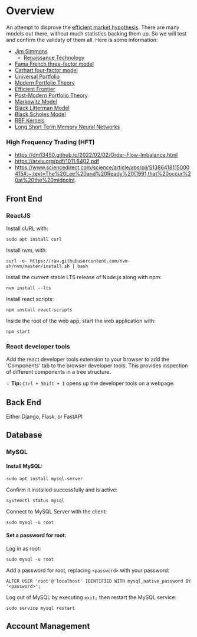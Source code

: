 # Overview

An attempt to disprove the [efficient market hypothesis](https://en.wikipedia.org/wiki/Efficient-market_hypothesis). There are many models out there, without much statistics backing them up. So we will test and confirm the validaty of them all. Here is some information:

* [Jim Simmons](https://en.wikipedia.org/wiki/Jim_Simons_(mathematician))
  * [Renaissance Technology](https://en.wikipedia.org/wiki/Renaissance_Technologies#Medallion_Fund)
* [Fama French three-factor model](https://en.wikipedia.org/wiki/Fama%E2%80%93French_three-factor_model) 
* [Carhart four-factor model](https://en.wikipedia.org/wiki/Carhart_four-factor_model)
* [Universal Portfolio](https://isl.stanford.edu/~cover/papers/paper93.pdf)
* [Modern Portfolio Theory](https://en.wikipedia.org/wiki/Modern_portfolio_theory)
* [Efficient Frontier](https://en.wikipedia.org/wiki/Efficient_frontier)
* [Post-Modern Portfolio Theory](https://en.wikipedia.org/wiki/Post-modern_portfolio_theory)
* [Markowitz Model](https://en.wikipedia.org/wiki/Markowitz_model)
* [Black Litterman Model](https://en.wikipedia.org/wiki/Black%E2%80%93Litterman_model)
* [Black Scholes Model](https://en.wikipedia.org/wiki/Black%E2%80%93Scholes_model)
* [RBF Kernels](https://en.wikipedia.org/wiki/Radial_basis_function_kernel)
* [Long Short Term Memory Neural Networks](https://en.wikipedia.org/wiki/Long_short-term_memory)
### High Frequency Trading (HFT)
* https://dm13450.github.io/2022/02/02/Order-Flow-Imbalance.html
* https://arxiv.org/pdf/1011.6402.pdf
* https://www.sciencedirect.com/science/article/abs/pii/S1386418115000415#:~:text=The%20Lee%20and%20Ready%20(1991,that%20occur%20at%20the%20midpoint.


## Front End
### ReactJS
Install cURL with: 

    sudo apt install curl

Install nvm, with: 

    curl -o- https://raw.githubusercontent.com/nvm-sh/nvm/master/install.sh | bash
    
Install the current stable LTS release of Node.js along with npm: 

    nvm install --lts
    
Install react scripts:

    npm install react-scripts
    
Inside the root of the web app, start the web application with:

    npm start

### React developer tools
Add the react developer tools extension to your browser to add the 'Components' tab to the browser developer tools. This provides inspection of different components in a tree structure.

:bulb: **Tip:** `Ctrl + Shift + I` opens up the developer tools on a webpage.

## Back End
Either Django, Flask, or FastAPI

## Database
### MySQL

#### Install MySQL:

    sudo apt install mysql-server

Confirm it installed successfully and is active:

    systemctl status mysql

Connect to MySQL Server with the client:

    sudo mysql -u root 

#### Set a password for root:

Log in as root:

    sudo mysql -u root
    
Add a password for root, replacing `<password>` with your password:

    ALTER USER 'root'@'localhost' IDENTIFIED WITH mysql_native_password BY '<password>'; 

Log out of MySQL by executing `exit;` then restart the MySQL service:

    sudo service mysql restart

## Account Management
